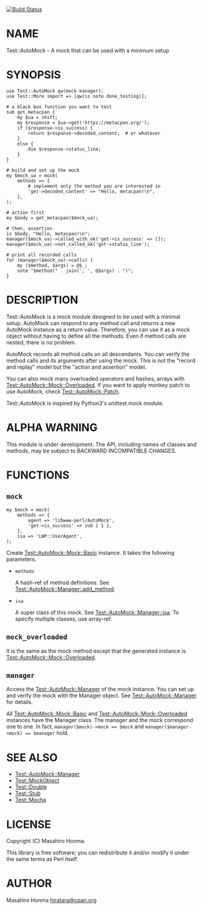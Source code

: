 [![Build Status](https://circleci.com/gh/hiratara/p5-Test-AutoMock.svg)](https://circleci.com/gh/hiratara/p5-Test-AutoMock)
# NAME

Test::AutoMock - A mock that can be used with a minimum setup

# SYNOPSIS

    use Test::AutoMock qw(mock manager);
    use Test::More import => [qw(is note done_testing)];

    # a black box function you want to test
    sub get_metacpan {
        my $ua = shift;
        my $response = $ua->get('https://metacpan.org/');
        if ($response->is_success) {
            return $response->decoded_content;  # or whatever
        }
        else {
            die $response->status_line;
        }
    }

    # build and set up the mock
    my $mock_ua = mock(
        methods => {
            # implement only the method you are interested in
            'get->decoded_content' => "Hello, metacpan!\n",
        },
    );

    # action first
    my $body = get_metacpan($mock_ua);

    # then, assertion
    is $body, "Hello, metacpan!\n";
    manager($mock_ua)->called_with_ok('get->is_success' => []);
    manager($mock_ua)->not_called_ok('get->status_line');

    # print all recorded calls
    for (manager($mock_ua)->calls) {
        my ($method, $args) = @$_;
        note "$method(" . join(', ', @$args) . ")";
    }

# DESCRIPTION

Test::AutoMock is a mock module designed to be used with a minimal setup.
AutoMock can respond to any method call and returns a new AutoMock instance
as a return value. Therefore, you can use it as a mock object without having
to define all the methods. Even if method calls are nested, there is no
problem.

AutoMock records all method calls on all descendants. You can verify the method
calls and its arguments after using the mock. This is not the "record and
replay" model but the "action and assertion" model.

You can also mock many overloaded operators and hashes, arrays with
[Test::AutoMock::Mock::Overloaded](https://metacpan.org/pod/Test::AutoMock::Mock::Overloaded). If you want to apply monkey patch to use
AutoMock, check [Test::AutoMock::Patch](https://metacpan.org/pod/Test::AutoMock::Patch).

Test::AutoMock is inspired by Python3's unittest.mock module.

# ALPHA WARNING

This module is under development. The API, including names of classes and
methods, may be subject to BACKWARD INCOMPATIBLE CHANGES.

# FUNCTIONS

## `mock`

    my $mock = mock(
        methods => {
            agent => 'libwww-perl/AutoMock',
            'get->is_success' => sub { 1 },
        },
        isa => 'LWP::UserAgent',
    );

Create [Test::AutoMock::Mock::Basic](https://metacpan.org/pod/Test::AutoMock::Mock::Basic) instance. It takes the following
parameters.

- `methods`

    A hash-ref of method definitions. See [Test::AutoMock::Manager::add\_method](https://metacpan.org/pod/Test::AutoMock::Manager::add_method).

- `isa`

    A super class of this mock. See [Test::AutoMock::Manager::isa](https://metacpan.org/pod/Test::AutoMock::Manager::isa).
    To specify multiple classes, use array-ref.

## `mock_overloaded`

It is the same as the mock method except that the generated instance is
[Test::AutoMock::Mock::Overloaded](https://metacpan.org/pod/Test::AutoMock::Mock::Overloaded).

## `manager`

Access the [Test::AutoMock::Manager](https://metacpan.org/pod/Test::AutoMock::Manager) of the mock instance. You can set up and
verify the mock with the Manager object. See [Test::AutoMock::Manager](https://metacpan.org/pod/Test::AutoMock::Manager)
for details.

All [Test::AutoMock::Mock::Basic](https://metacpan.org/pod/Test::AutoMock::Mock::Basic) and [Test::AutoMock::Mock::Overloaded](https://metacpan.org/pod/Test::AutoMock::Mock::Overloaded)
instances have the Manager class. The manager and the mock correspond one to
one. In fact, `manager($mock)->mock == $mock` and
`manager($manager->mock) == $manager` hold.

# SEE ALSO

- [Test::AutoMock::Manager](https://metacpan.org/pod/Test::AutoMock::Manager)
- [Test::MockObject](https://metacpan.org/pod/Test::MockObject)
- [Test::Double](https://metacpan.org/pod/Test::Double)
- [Test::Stub](https://metacpan.org/pod/Test::Stub)
- [Test::Mocha](https://metacpan.org/pod/Test::Mocha)

# LICENSE

Copyright (C) Masahiro Honma.

This library is free software; you can redistribute it and/or modify
it under the same terms as Perl itself.

# AUTHOR

Masahiro Honma <hiratara@cpan.org>
